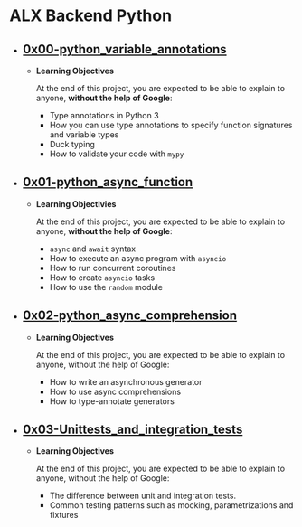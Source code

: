 # ALX Backend Python

- ## [0x00-python_variable_annotations](./0x00-pythonvariable_annotations/)

  - **Learning Objectives**

    At the end of this project, you are expected to be able to explain to anyone, **without the help of Google**:

    - Type annotations in Python 3
    - How you can use type annotations to specify function signatures and variable types
    - Duck typing
    - How to validate your code with `mypy`

- ## [0x01-python_async_function](./0x01-python_async_function/)
  
  - **Learning Objectivies**
  
    At the end of this project, you are expected to be able to explain to anyone, **without the help of Google**:

    - `async` and `await` syntax
    - How to execute an async program with `asyncio`
    - How to run concurrent coroutines
    - How to create `asyncio` tasks
    - How to use the `random` module

- ## [0x02-python_async_comprehension](./0x02-python_async_comprehension/)

  - **Learning Objectives**

    At the end of this project, you are expected to be able to explain to anyone, without the help of Google:

    - How to write an asynchronous generator
    - How to use async comprehensions
    - How to type-annotate generators

- ## [0x03-Unittests_and_integration_tests](./0x03-Unittests_and_integration_tests/)
  
  - **Learning Objectives**

    At the end of this project, you are expected to be able to explain to anyone, without the help of Google:

    - The difference between unit and integration tests.
    - Common testing patterns such as mocking, parametrizations and fixtures
